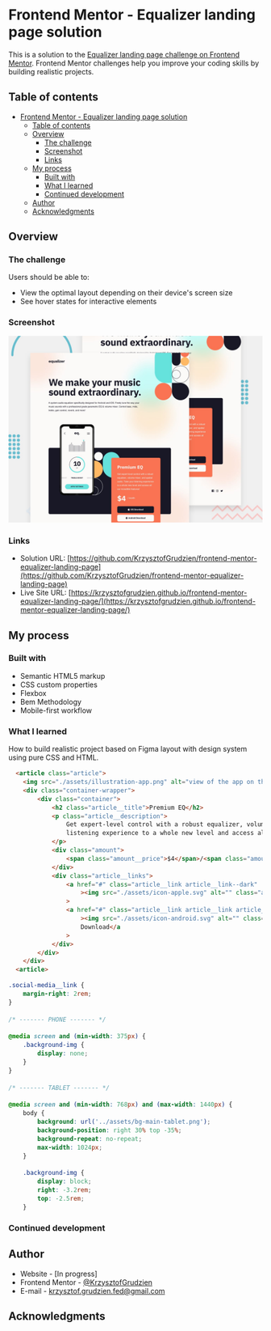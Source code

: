 # Frontend Mentor - Equalizer landing page solution

This is a solution to the [Equalizer landing page challenge on Frontend Mentor](https://www.frontendmentor.io/challenges/equalizer-landing-page-7VJ4gp3DE). Frontend Mentor challenges help you improve your coding skills by building realistic projects. 

## Table of contents

- [Frontend Mentor - Equalizer landing page solution](#frontend-mentor---equalizer-landing-page-solution)
  - [Table of contents](#table-of-contents)
  - [Overview](#overview)
    - [The challenge](#the-challenge)
    - [Screenshot](#screenshot)
    - [Links](#links)
  - [My process](#my-process)
    - [Built with](#built-with)
    - [What I learned](#what-i-learned)
    - [Continued development](#continued-development)
  - [Author](#author)
  - [Acknowledgments](#acknowledgments)

## Overview

### The challenge

Users should be able to:

- View the optimal layout depending on their device's screen size
- See hover states for interactive elements

### Screenshot

![](./screenshot.jpg)

### Links

- Solution URL: [https://github.com/KrzysztofGrudzien/frontend-mentor-equalizer-landing-page](https://github.com/KrzysztofGrudzien/frontend-mentor-equalizer-landing-page)
- Live Site URL: [https://krzysztofgrudzien.github.io/frontend-mentor-equalizer-landing-page/](https://krzysztofgrudzien.github.io/frontend-mentor-equalizer-landing-page/)

## My process

### Built with

- Semantic HTML5 markup
- CSS custom properties
- Flexbox
- Bem Methodology
- Mobile-first workflow

### What I learned
How to build realistic project based on Figma layout with design system using pure CSS and HTML.

```html
  <article class="article">
    <img src="./assets/illustration-app.png" alt="view of the app on the phone" class="article__img" />
    <div class="container-wrapper">
        <div class="container">
            <h2 class="article__title">Premium EQ</h2>
            <p class="article__description">
                Get expert-level control with a robust equalizer, volume mixer, and spatial audio. Take your
                listening experience to a whole new level and access all our incredible features!
            </p>
            <div class="amount">
                <span class="amount__price">$4</span>/<span class="amount__month">month</span>
            </div>
            <div class="article__links">
                <a href="#" class="article__link article__link--dark"
                    ><img src="./assets/icon-apple.svg" alt="" class="article__link-img" />iOS Download</a
                >
                <a href="#" class="article__link article__link article__link--light"
                    ><img src="./assets/icon-android.svg" alt="" class="article__link-img" />Android
                    Download</a
                >
            </div>
        </div>
    </div>
  <article>
```
```css
.social-media__link {
    margin-right: 2rem;
}

/* ------- PHONE ------- */

@media screen and (min-width: 375px) {
    .background-img {
        display: none;
    }
}

/* ------- TABLET ------- */

@media screen and (min-width: 768px) and (max-width: 1440px) {
    body {
        background: url('../assets/bg-main-tablet.png');
        background-position: right 30% top -35%;
        background-repeat: no-repeat;
        max-width: 1024px;
    }

    .background-img {
        display: block;
        right: -3.2rem;
        top: -2.5rem;
    }
```

### Continued development

## Author

- Website - [In progress]
- Frontend Mentor - [@KrzysztofGrudzien](https://www.frontendmentor.io/profile/KrzysztofGrudzien)
- E-mail - krzysztof.grudzien.fed@gmail.com

## Acknowledgments
